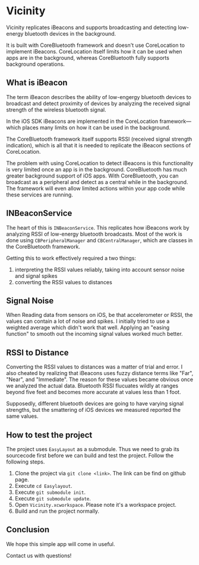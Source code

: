 # Vicinity

Vicinity replicates iBeacons and supports broadcasting and detecting low-energy bluetooth devices in the background.

It is built with CoreBluetooth framework and doesn't use CoreLocation to implement iBeacons.  CoreLocation itself limits how it can be used when apps are in the background, whereas CoreBluetooth fully supports background operations.

## What is iBeacon

The term iBeacon describes the ability of low-engergy bluetooth devices to broadcast and detect proximity of devices by analyzing the received signal strength of the wireless bluetooth signal.  

In the iOS SDK iBeacons are implemented in the CoreLocation framework—which places many limits on how it can be used in the background.

The CoreBluetooth framework itself supports RSSI (received signal strength indication), which is all that it is needed to replicate the iBeacon sections of CoreLocation.

The problem with using CoreLocation to detect iBeacons is this functionality is very limited once an app is in the background.  CoreBluetooth has much greater background support of iOS apps.  With CoreBluetooth, you can broadcast as a peripheral and detect as a central while in the background.  The framework will even allow limited actions within your app code while these services are running.

## INBeaconService

The heart of this is `INBeaconService`.  This replicates how iBeacons work by analyzing RSSI of low-energy bluetooth broadcasts.  Most of the work is done using `CBPeripheralManager` and `CBCentralManager`, which are classes in the CoreBluetooth framework.

Getting this to work effectively required a two things:

1. interpreting the RSSI values reliably, taking into account sensor noise and signal spikes
1. converting the RSSI values to distances

## Signal Noise

When Reading data from sensors on iOS, be that accelerometer or RSSI, the values can contain a lot of noise and spikes.  I initially tried to use a weighted average which didn't work that well.  Applying an "easing function" to smooth out the incoming signal values worked much better.

## RSSI to Distance

Converting the RSSI values to distances was a matter of trial and error.  I also cheated by realizing that iBeacons uses fuzzy distance terms like "Far", "Near", and "Immediate".  The reason for these values became obvious once we analyzed the actual data.  Bluetooth RSSI flucuates wildly at ranges beyond five feet and becomes more accurate at values less than 1 foot.

Supposedly, different bluetooth devices are going to have varying signal strengths, but the smattering of iOS devices we measured reported the same values.

## How to test the project

The project uses `EasyLayout` as a submodule. Thus we need to grab its sourcecode first before we can build and test the project.
Follow the following steps.

1. Clone the project via `git clone <link>`. The link can be find on github page.
2. Execute `cd Easylayout`.
3. Execute `git submodule init`.
4. Execute `git submodule update`.
5. Open `Vicinity.xcworkspace`. Please note it's a workspace project.
6. Build and run the project normally.

## Conclusion

We hope this simple app will come in useful.

Contact us with questions!
